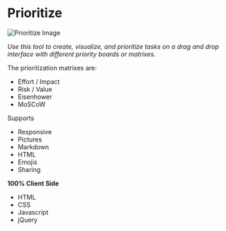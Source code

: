 # Prioritize
![Prioritize Image](https://songthamtung.s3-ap-southeast-1.amazonaws.com/priorities.png)


*Use this tool to create, visualize, and prioritize tasks on a drag and drop interface with different priority boards or matrixes.*

The prioritization matrixes are:
- Effort / Impact
- Risk / Value
- Eisenhower
- MoSCoW

Supports
- Responsive
- Pictures
- Markdown
- HTML
- Emojis
- Sharing

**100% Client Side**
- HTML
- CSS
- Javascript
- jQuery
